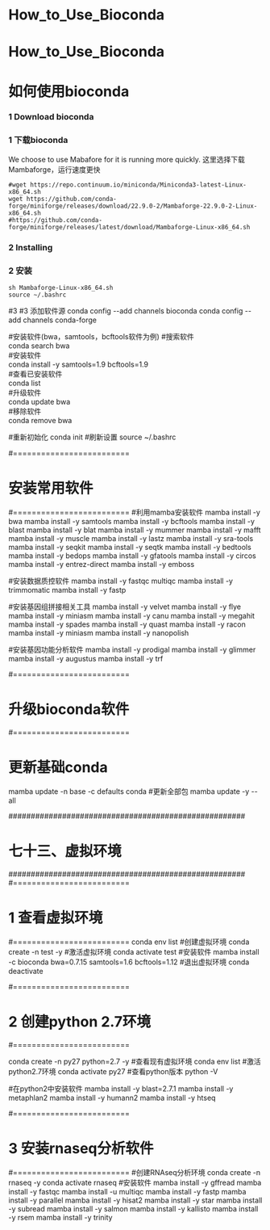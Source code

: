 # How_to_Use_Bioconda
# How_to_Use_Bioconda
# 如何使用bioconda


### 1 Download bioconda
### 1 下载bioconda
We choose to use Mabafore for it is running more quickly.
这里选择下载Mambaforge，运行速度更快
```
#wget https://repo.continuum.io/miniconda/Miniconda3-latest-Linux-x86_64.sh  
wget https://github.com/conda-forge/miniforge/releases/download/22.9.0-2/Mambaforge-22.9.0-2-Linux-x86_64.sh
#https://github.com/conda-forge/miniforge/releases/latest/download/Mambaforge-Linux-x86_64.sh
```
### 2 Installing
### 2 安装
```
sh Mambaforge-Linux-x86_64.sh
source ~/.bashrc
```
#3 
#3 添加软件源
conda config --add channels bioconda 
conda config --add channels conda-forge

#安装软件(bwa，samtools，bcftools软件为例)
#搜索软件    
conda search bwa    
#安装软件    
conda install -y samtools=1.9 bcftools=1.9    
#查看已安装软件  
conda list  
#升级软件  
conda update bwa  
#移除软件  
conda remove bwa 

#重新初始化
conda init 
#刷新设置
source ~/.bashrc


#=========================
#        安装常用软件    #
#=========================
#利用mamba安装软件
mamba install -y bwa 
mamba install -y samtools
mamba install -y bcftools
mamba install -y blast 
mamba install -y blat 
mamba install -y mummer 
mamba install -y mafft 
mamba install -y muscle 
mamba install -y lastz
mamba install -y sra-tools
mamba install -y seqkit
mamba install -y seqtk
mamba install -y bedtools
mamba install -y bedops
mamba install -y gfatools
mamba install -y circos
mamba install -y entrez-direct
mamba install -y emboss

#安装数据质控软件
mamba install -y fastqc multiqc 
mamba install -y trimmomatic
mamba install -y fastp

#安装基因组拼接相关工具
mamba install -y velvet
mamba install -y flye
mamba install -y miniasm
mamba install -y canu
mamba install -y megahit
mamba install -y spades
mamba install -y quast
mamba install -y racon
mamba install -y miniasm
mamba install -y nanopolish

#安装基因功能分析软件
mamba install -y prodigal
mamba install -y glimmer
mamba install -y augustus
mamba install -y trf

#=========================
#     升级bioconda软件    #
#=========================
# 更新基础conda
mamba update -n base -c defaults conda
#更新全部包
mamba update -y --all

#####################################################
#                   七十三、虚拟环境                 #
#####################################################
#=========================
#     1 查看虚拟环境      #
#=========================
conda env list
#创建虚拟环境
conda create -n test -y
#激活虚拟环境
conda activate test
#安装软件
mamba install -c bioconda bwa=0.7.15 samtools=1.6 bcftools=1.12
#退出虚拟环境
conda deactivate

#=========================
#   2 创建python 2.7环境   #
#=========================

conda create -n py27 python=2.7 -y
#查看现有虚拟环境
conda env list
#激活python2.7环境
conda activate py27
#查看python版本
python -V

#在python2中安装软件
mamba install -y blast=2.7.1
mamba install -y metaphlan2
mamba install -y humann2
mamba install -y htseq

#=========================
#    3 安装rnaseq分析软件   #
#=========================
#创建RNAseq分析环境
conda create -n rnaseq -y
conda activate rnaseq
#安装软件
mamba install -y gffread
mamba install -y fastqc
mamba install -u multiqc
mamba install -y fastp
mamba install -y parallel
mamba install -y hisat2
mamba install -y star
mamba install -y subread
mamba install -y salmon
mamba install -y kallisto
mamba install -y rsem
mamba install -y trinity
